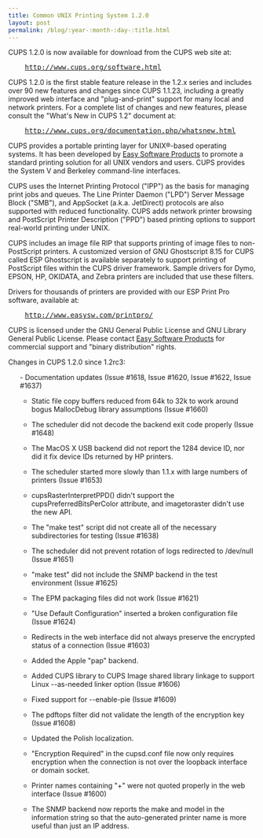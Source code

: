 ```yaml
---
title: Common UNIX Printing System 1.2.0
layout: post
permalink: /blog/:year-:month-:day-:title.html
---
```


<P>CUPS 1.2.0 is now available for download from the CUPS web site at:</P><PRE>    <A HREF="http://www.cups.org/software.html">http://www.cups.org/software.html</A></PRE><P>CUPS 1.2.0 is the first stable feature release in the 1.2.x series and includes over 90 new features and changes since CUPS 1.1.23, including a greatly improved web interface and "plug-and-print" support for many local and network printers. For a complete list of changes and new features, please consult the "What's New in CUPS 1.2" document at:</P><PRE>    <A HREF="http://www.cups.org/documentation.php/whatsnew.html">http://www.cups.org/documentation.php/whatsnew.html</A></PRE><P>CUPS provides a portable printing layer forUNIX&reg;-based operating systems. It has beendeveloped by <A HREF="http://www.easysw.com/">Easy SoftwareProducts</A> to promote a standard printing solution for allUNIX vendors and users. CUPS provides the System V and Berkeleycommand-line interfaces.</P><P>CUPS uses the Internet Printing Protocol ("IPP") as the basisfor managing print jobs and queues. The Line Printer Daemon("LPD") Server Message Block ("SMB"), and AppSocket (a.k.a.JetDirect) protocols are also supported with reducedfunctionality. CUPS adds network printer browsing and PostScriptPrinter Description ("PPD") based printing options to supportreal-world printing under UNIX.</P><P>CUPS includes an image file RIP that supports printing ofimage files to non-PostScript printers.  A customized version ofGNU Ghostscript 8.15 for CUPS called ESP Ghostscript isavailable separately to support printing of PostScript fileswithin the CUPS driver framework.  Sample drivers for Dymo,EPSON, HP, OKIDATA, and Zebra printers are included that usethese filters.</P><P>Drivers for thousands of printers are provided with our ESPPrint Pro software, available at:<PRE>    <A HREF="http://www.easysw.com/printpro/">http://www.easysw.com/printpro/</A></PRE><P>CUPS is licensed under the GNU General Public License and GNULibrary General Public License.  Please contact<A HREF="mailto:info@easysw.com">Easy Software Products</A> forcommercial support and "binary distribution" rights.<P>Changes in CUPS 1.2.0 since 1.2rc3:</P><UL>
- Documentation updates (Issue #1618, Issue #1620, Issue #1622, Issue #1637) 
- Static file copy buffers reduced from 64k to 32k to work around bogus MallocDebug library assumptions (Issue #1660) 
- The scheduler did not decode the backend exit code properly (Issue #1648) 
- The MacOS X USB backend did not report the 1284 device ID, nor did it fix device IDs returned by HP printers. 
- The scheduler started more slowly than 1.1.x with large numbers of printers (Issue #1653) 
- cupsRasterInterpretPPD() didn't support the cupsPreferredBitsPerColor attribute, and imagetoraster didn't use the new API. 
- The "make test" script did not create all of the necessary subdirectories for testing (Issue #1638) 
- The scheduler did not prevent rotation of logs redirected to /dev/null (Issue #1651) 
- "make test" did not include the SNMP backend in the test environment (Issue #1625) 
- The EPM packaging files did not work (Issue #1621) 
- "Use Default Configuration" inserted a broken configuration file (Issue #1624) 
- Redirects in the web interface did not always preserve the encrypted status of a connection (Issue #1603) 
- Added the Apple "pap" backend. 
- Added CUPS library to CUPS Image shared library linkage to support Linux --as-needed linker option (Issue #1606) 
- Fixed support for --enable-pie (Issue #1609) 
- The pdftops filter did not validate the length of the encryption key (Issue #1608) 
- Updated the Polish localization. 
- "Encryption Required" in the cupsd.conf file now only requires encryption when the connection is not over the loopback interface or domain socket. 
- Printer names containing "+" were not quoted properly in the web interface (Issue #1600) 
- The SNMP backend now reports the make and model in the information string so that the auto-generated printer name is more useful than just an IP address. </UL>
